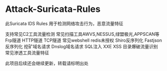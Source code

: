 # Attack-Suricata-Rules
此Suricata IDS Rules 用于检测网络攻击行为，恶意流量特征

支持常见C2工具流量检测
常见扫描工具AWVS,NESSUS,绿盟极光,APPSCAN等
Frp隧道
HTTP隧道
TCP隧道
常见webshell
redis未授权
Shiro反序列化
Fastjson反序列化
挖矿域名请求
Dnslog域名请求
SQL注入
XXE
XSS
目录爆破流量识别
常见渗透工具流量特征


此项目后续还会继续更新，转载请标明出处



